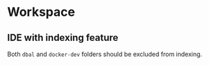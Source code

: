 # Workspace

## IDE with indexing feature
Both `dbal` and `docker-dev` folders should be excluded from indexing.
